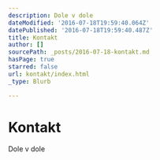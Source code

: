 ```yaml
---
description: Dole v dole
dateModified: '2016-07-18T19:59:40.064Z'
datePublished: '2016-07-18T19:59:40.487Z'
title: Kontakt
author: []
sourcePath: _posts/2016-07-18-kontakt.md
hasPage: true
starred: false
url: kontakt/index.html
_type: Blurb

---
```

# Kontakt

Dole v dole